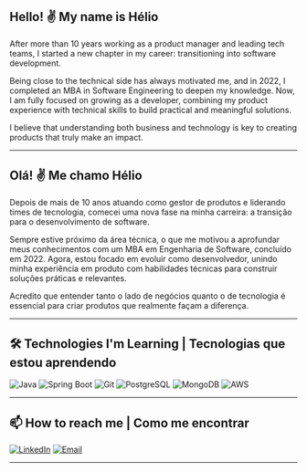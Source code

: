 ## Hello! ✌️ My name is Hélio

After more than 10 years working as a product manager and leading tech teams, I started a new chapter in my career: transitioning into software development.

Being close to the technical side has always motivated me, and in 2022, I completed an MBA in Software Engineering to deepen my knowledge. Now, I am fully focused on growing as a developer, combining my product experience with technical skills to build practical and meaningful solutions.

I believe that understanding both business and technology is key to creating products that truly make an impact.

---

## Olá! ✌️ Me chamo Hélio

Depois de mais de 10 anos atuando como gestor de produtos e liderando times de tecnologia, comecei uma nova fase na minha carreira: a transição para o desenvolvimento de software.

Sempre estive próximo da área técnica, o que me motivou a aprofundar meus conhecimentos com um MBA em Engenharia de Software, concluído em 2022. Agora, estou focado em evoluir como desenvolvedor, unindo minha experiência em produto com habilidades técnicas para construir soluções práticas e relevantes.

Acredito que entender tanto o lado de negócios quanto o de tecnologia é essencial para criar produtos que realmente façam a diferença.

---
## 🛠️ Technologies I'm Learning | Tecnologias que estou aprendendo

![Java](https://img.shields.io/badge/Java-ED8B00?style=for-the-badge&logo=java&logoColor=white)
![Spring Boot](https://img.shields.io/badge/Spring%20Boot-6DB33F?style=for-the-badge&logo=spring-boot&logoColor=white)
![Git](https://img.shields.io/badge/Git-F05032?style=for-the-badge&logo=git&logoColor=white)
![PostgreSQL](https://img.shields.io/badge/PostgreSQL-4169E1?style=for-the-badge&logo=postgresql&logoColor=white)
![MongoDB](https://img.shields.io/badge/MongoDB-47A248?style=for-the-badge&logo=mongodb&logoColor=white)
![AWS](https://img.shields.io/badge/AWS_SQS-FF9900?style=for-the-badge&logo=amazon-aws&logoColor=white)

---

## 📫 How to reach me | Como me encontrar

[![LinkedIn](https://img.shields.io/badge/LinkedIn-0077B5?style=for-the-badge&logo=linkedin&logoColor=white)](https://www.linkedin.com/in/heliocomh/)
[![Email](https://img.shields.io/badge/Email-helio@heliocomh.com.br-D14836?style=for-the-badge&logo=gmail&logoColor=white)](mailto:helio@heliocomh.com.br)

---

<!--
## 📊 GitHub Stats | Estatísticas do GitHub

<div align="center">
  <img height="170em" src="https://github-readme-stats.vercel.app/api?username=heliocomh&show_icons=true&theme=default&hide_title=true&hide_rank=false&include_all_commits=true&count_private=true"/>
  <img height="170em" src="https://github-readme-stats.vercel.app/api/top-langs/?username=heliocomh&layout=compact&langs_count=7&theme=default&hide_title=true"/>
</div>
-->

